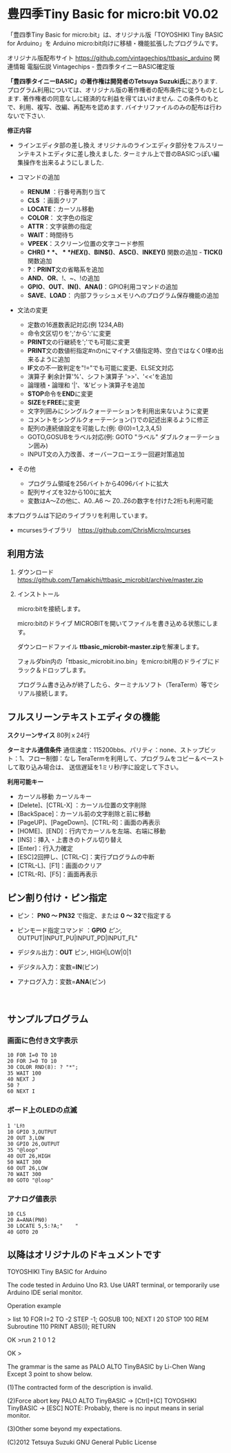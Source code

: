 # 豊四季Tiny Basic for micro:bit V0.02

「豊四季Tiny Basic for micro:bit」は、オリジナル版「TOYOSHIKI Tiny BASIC for Arduino」を
Arduino micro:bit向けに移植・機能拡張したプログラムです。

オリジナル版配布サイト   https://github.com/vintagechips/ttbasic_arduino
関連情報 電脳伝説 Vintagechips - 豊四季タイニーBASIC確定版

**「豊四季タイニーBASIC」の著作権は開発者のTetsuya Suzuki氏**にあります.
プログラム利用については、オリジナル版の著作権者の配布条件に従うものとします.
著作権者の同意なしに経済的な利益を得てはいけません.
この条件のもとで、利用、複写、改編、再配布を認めます.
バイナリファイルのみの配布は行わないで下さい.

**修正内容**

- ラインエディタ部の差し換え
  オリジナルのラインエディタ部分をフルスリーンテキストエディタに差し換えました.
  ターミナル上で昔のBASICっぽい編集操作を出来るようにしました.
- コマンドの追加
  - **RENUM** ：行番号再割り当て
  - **CLS** ：画面クリア
  - **LOCATE**：カーソル移動
  - **COLOR**： 文字色の指定
  - **ATTR**：文字装飾の指定
  - **WAIT**：時間待ち
  - **VPEEK**：スクリーン位置の文字コード参照  
  - **CHR$()**、**HEX$()**、**BIN$()**、**ASC()**、**INKEY()** 関数の追加    - **TICK()** 関数追加  
  - **?**：**PRINT**文の省略系を追加
  - **AND**、**OR**、!、~、!の追加
  - **GPIO**、**OUT**、**IN()**、**ANA()**：GPIO利用コマンドの追加
  - **SAVE**、**LOAD**： 内部フラッシュメモリへのプログラム保存機能の追加
- 文法の変更  
  - 定数の16進数表記対応(例 $1234,$AB)
  - 命令文区切りを';'から':'に変更  
  - **PRINT**文の行継続を';'でも可能に変更
  - **PRINT**文の数値桁指定#nのnにマイナス値指定時、空白ではなく0埋め出来るように追加
  - **IF**文の不一致判定を"!="でも可能に変更、ELSE文対応  
  - 演算子 剰余計算'%'、シフト演算子 '>>'、'<<'を追加  
  - 論理積・論理和 '|'、'&'ビット演算子を追加
  - **STOP**命令を**END**に変更
  - **SIZE**を**FREE**に変更
  - 文字列囲みにシングルクォーテーションを利用出来ないように変更
  - コメントをシングルクォーテーション(')での記述出来るように修正
  - 配列の連続値設定を可能した(例: @(0)=1,2,3,4,5)  
  - GOTO,GOSUBをラベル対応(例: GOTO "ラベル" ダブルクォーテーション囲み)
  - INPUT文の入力改善、オーバーフローエラー回避対策追加


- その他
  - プログラム領域を256バイトから4096バイトに拡大
  - 配列サイズを32から100に拡大
  - 変数はA～Zの他に、A0..A6 ～ Z0..Z6の数字を付けた2桁も利用可能



本プログラムは下記のライブラリを利用しています。

- mcursesライブラリ　<https://github.com/ChrisMicro/mcurses>



## 利用方法

1. ダウンロード
   https://github.com/Tamakichi/ttbasic_microbit/archive/master.zip

2. インストトール

   micro:bitを接続します。

   micro:bitのドライブ MICROBITを開いてファイルを書き込める状態にします。

   ダウンロードファイル **ttbasic_microbit-master.zip**を解凍します。

   フォルダbin内の「ttbasic_microbit.ino.bin」をmicro:bit用のドライブにドラック＆ドロップします。

   プログラム書き込みが終了したら、ターミナルソフト（TeraTerm）等でシリアル接続します。



## フルスリーンテキストエディタの機能

**スクリーンサイス**
80列ｘ24行

**ターミナル通信条件**
通信速度：115200bbs、パリティ：none、ストップビット：1、フロー制御：なし
TeraTermを利用して、プログラムをコピー＆ペーストして取り込み場合は、
送信遅延を1ミリ秒/字に設定して下さい。

**利用可能キー**

- カーソル移動 カーソルキー
- [Delete]、[CTRL-X] ：カーソル位置の文字削除  
- [BackSpace]：カーソル前の文字削除と前に移動
- [PageUP]、[PageDown]、[CTRL-R]：画面の再表示  
- [HOME]、[END]：行内でカーソルを左端、右端に移動  
- [INS]：挿入・上書きのトグル切り替え
- [Enter]：行入力確定
- [ESC]2回押し、[CTRL-C]：実行プログラムの中断
- [CTRL-L]、[F1]：画面のクリア
- [CTRL-R]、[F5]：画面再表示



## ピン割り付け・ピン指定

- ピン： **PN0 ～ PN32**  で指定、または **0 ～ 32**で指定する

- ピンモード指定コマンド ：**GPIO** *ピン*,  OUTPUT|INPUT_PU|INPUT_PD|INPUT_FL"  

- デジタル出力：**OUT** ピン, HIGH|LOW|0|1

- デジタル入力：変数=**IN**(ピン)

- アナログ入力：変数=**ANA**(ピン)

  ​

## サンプルプログラム

### 画面に色付き文字表示

```
10 FOR I=0 TO 10
20 FOR J=0 TO 10
30 COLOR RND(8): ? "*";
35 WAIT 100
40 NEXT J
50 ?
60 NEXT I
```

### ボード上のLEDの点滅

```
1 'Lﾁｶ
10 GPIO 3,OUTPUT
20 OUT 3,LOW
30 GPIO 26,OUTPUT
35 "@loop"
40 OUT 26,HIGH
50 WAIT 300
60 OUT 26,LOW
70 WAIT 300
80 GOTO "@loop"
```

### アナログ値表示

```
10 CLS
20 A=ANA(PN0)
30 LOCATE 5,5:?A;"    "
40 GOTO 20
```

## 以降はオリジナルのドキュメントです

TOYOSHIKI Tiny BASIC for Arduino

The code tested in Arduino Uno R3.
Use UART terminal, or temporarily use Arduino IDE serial monitor.

Operation example

\> list
10 FOR I=2 TO -2 STEP -1; GOSUB 100; NEXT I
20 STOP
100 REM Subroutine
110 PRINT ABS(I); RETURN

OK
\>run
2
1
0
1
2

OK
\>

The grammar is the same as
PALO ALTO TinyBASIC by Li-Chen Wang
Except 3 point to show below.

(1)The contracted form of the description is invalid.

(2)Force abort key
PALO ALTO TinyBASIC -> [Ctrl]+[C]
TOYOSHIKI TinyBASIC -> [ESC]
NOTE: Probably, there is no input means in serial monitor.

(3)Other some beyond my expectations.

(C)2012 Tetsuya Suzuki
GNU General Public License